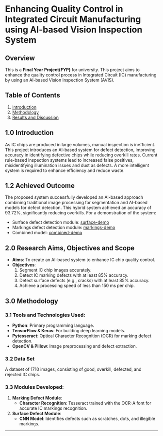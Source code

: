 # Enhancing Quality Control in Integrated Circuit Manufacturing using AI-based Vision Inspection System

## Overview
This is a **Final Year Project(FYP)** for university. This project aims to enhance the quality control process in Integrated Circuit (IC) manufacturing by using an AI-based Vision Inspection System (AVIS).

## Table of Contents
1. [Introduction](#introduction)
2. [Methodology](#methodology)
3. [Results and Discussion](#results-and-discussion)

## 1.0 Introduction
As IC chips are produced in large volumes, manual inspection is inefficient. This project introduces an AI-based system for defect detection, improving accuracy in identifying defective chips while reducing overkill rates. Current rule-based inspection systems lead to increased false positives, misidentifying illumination issues and dust as defects. A more intelligent system is required to enhance efficiency and reduce waste.

## 1.2 Achieved Outcome
The proposed system successfully developed an AI-based approach combining traditional image processing for segmentation and AI-based models for defect detection. This hybrid system achieved an accuracy of 93.72%, significantly reducing overkills. For a demonstration of the system:
- Surface defect detection module: [surface-demo](https://youtu.be/p9xHZAjoMDI)
- Markings defect detection module: [markings-demo](https://youtu.be/PVxrwRfWdhI)
- Combined model: [combined-demo](https://youtu.be/mnirX32ud20)

## 2.0 Research Aims, Objectives and Scope
- **Aims**: To create an AI-based system to enhance IC chip quality control.
- **Objectives**:
  1. Segment IC chip images accurately.
  2. Detect IC marking defects with at least 85% accuracy.
  3. Detect surface defects (e.g., cracks) with at least 85% accuracy.
  4. Achieve a processing speed of less than 150 ms per chip.

## 3.0 Methodology
### 3.1 Tools and Technologies Used:
- **Python**: Primary programming language.
- **TensorFlow & Keras**: For building deep learning models.
- **Pytesseract**: Optical Character Recognition (OCR) for marking defect detection.
- **OpenCV & Pillow**: Image preprocessing and defect extraction.

### 3.2 Data Set
A dataset of 1710 images, consisting of good, overkill, defected, and rejected IC chips.

### 3.3 Modules Developed:
1. **Marking Defect Module**:
   - **Character Recognition**: Tesseract trained with the OCR-A font for accurate IC markings recognition.
2. **Surface Defect Module**:
   - **CNN Model**: Identifies defects such as scratches, dots, and illegible markings.

---
